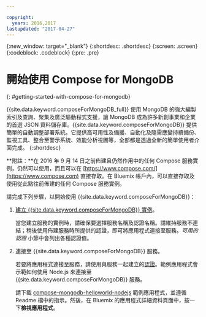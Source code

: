 ```yaml
---

copyright:
  years: 2016,2017
lastupdated: "2017-04-27"
---
```


{:new_window: target="_blank"}
{:shortdesc: .shortdesc}
{:screen: .screen}
{:codeblock: .codeblock}
{:pre: .pre}

# 開始使用 Compose for MongoDB
{: #getting-started-with-compose-for-mongodb}

{{site.data.keyword.composeForMongoDB_full}} 使用 MongoDB 的強大編製索引及查詢、聚集及廣泛驅動程式支援，讓 MongoDB 成為許多新創事業和企業的首選 JSON 資料儲存庫。{{site.data.keyword.composeForMongoDB}} 提供簡單的自動調整部署系統。它提供高可用性及備援、自動化及隨需應變持續備份、監視工具、整合至警示系統、效能分析視圖等，全部都是透過全新的簡單使用者介面完成。
{:shortdesc}

**附註：**在 2016 年 9 月 14 日之前佈建且仍然作用中的任何 Compose 服務實例，仍然可以使用，而且可以在 [https://www.compose.com/](https://www.compose.com) 直接存取。在 Bluemix 帳戶內，可以直接存取及使用從此點往前佈建的任何 Compose 服務實例。

請完成下列步驟，以開始使用 {{site.data.keyword.composeForMongoDB}}：

1. [建立 {{site.data.keyword.composeForMongoDB}} 實例](https://console.ng.bluemix.net/catalog/services/compose-for-mongodb/)。

   當您建立服務的實例時，請確保要選擇服務名稱及認證名稱。請維持服務不連結；稍後使用佈建服務時所提供的認證，即可將應用程式連接至服務。*可用的認證* 小節中會列出各種認證值。

2. 連接至 {{site.data.keyword.composeForMongoDB}} 服務。

   若要將應用程式連接至服務，請使用與服務一起建立的[認證](./credentials.html)。範例應用程式會示範如何使用 Node.js 來連接至 {{site.data.keyword.composeForMongoDB}} 服務。

   請下載 [compose-mongodb-helloworld-nodejs](https://github.com/IBM-Bluemix/compose-mongodb-helloworld-nodejs) 範例應用程式，並遵循 Readme 檔中的指示。然後，在 Bluemix 的應用程式詳細資料頁面中，按一下**檢視應用程式**。
